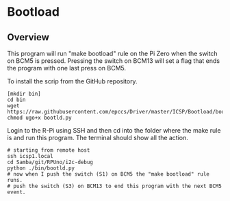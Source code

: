 # Bootload

## Overview

This program will run "make bootload" rule on the Pi Zero when the switch on BCM5 is pressed. Pressing the switch on BCM13 will set a flag that ends the program with one last press on BCM5.

To install the scrip from the GitHub repository.

```
[mkdir bin]
cd bin
wget https://raw.githubusercontent.com/epccs/Driver/master/ICSP/Bootload/bootld.py
chmod ugo+x bootld.py
```

Login to the R-Pi using SSH and then cd into the folder where the make rule is and run this program. The terminal should show all the action.

```
# starting from remote host
ssh icsp1.local
cd Samba/git/RPUno/i2c-debug
python ./bin/bootld.py
# now when I push the switch (S1) on BCM5 the "make bootload" rule runs.
# push the switch (S3) on BCM13 to end this program with the next BCM5 event.
```